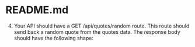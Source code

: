 # README.md

4. Your API should have a GET /api/quotes/random route. This route should send back a random quote from the quotes data. The response body should have the following shape:

